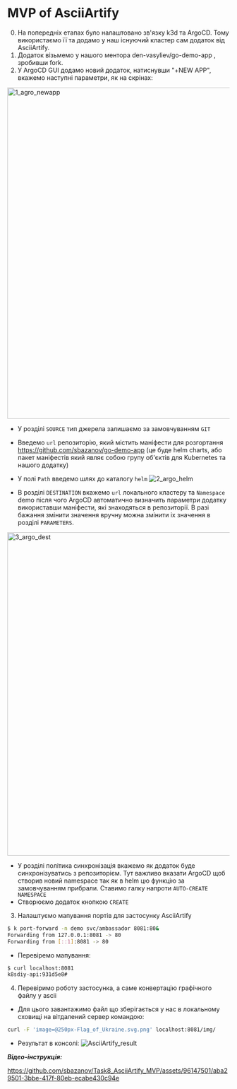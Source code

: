 # MVP of AsciiArtify

0. На попередніх етапах було налаштовано зв'язку k3d та ArgoCD. Тому використаємо її та додамо у наш існуючий кластер сам додаток від AsciiArtify.
1. Додаток візьмемо у нашого ментора den-vasyliev/go-demo-app , зробивши fork.
2. У ArgoCD GUI додамо новий додаток, натиснувши "+NEW APP", вкажемо наступні параметри, як на скрінах: 
<img width="750" alt="1_agro_newapp" src="https://github.com/sbazanov/Task8_AsciiArtify_MVP/assets/96147501/15f9cdb3-bd29-4e2e-8a36-08af6273dc7a">

- У розділі `SOURCE` тип джерела залишаємо за замовчуванням `GIT`
- Введемо `url` репозиторію, який містить маніфести для розгортання https://github.com/sbazanov/go-demo-app (це буде helm charts, або пакет маніфестів який являє собою групу об'єктів для Kubernetes та нашого додатку)
- У полі `Path` введемо шлях до каталогу `helm`
![2_argo_helm](https://github.com/sbazanov/Task8_AsciiArtify_MVP/assets/96147501/242e5c5f-0a8f-4a60-af67-83a183bd7477)

- В розділі `DESTINATION` вкажемо `url` локального кластеру та `Namespace` demo після чого ArgoCD автоматично визначить параметри додатку використавши маніфести, які знаходяться в репозиторії. В разі бажання змінити значення вручну можна змінити іх значення в розділі `PARAMETERS`. 
<img width="732" alt="3_argo_dest" src="https://github.com/sbazanov/Task8_AsciiArtify_MVP/assets/96147501/5aef44b7-b197-4c12-9372-84998c022100">

- У розділі політика синхронізація вкажемо як додаток буде синхронізуватись з репозиторієм. Тут важливо вказати ArgoCD щоб створив новий namespace так як в helm цю функцію за замовчуванням прибрали. Ставимо галку напроти `AUTO-CREATE NAMESPACE`   
- Створюємо додаток кнопкою `CREATE`

3. Налаштуємо мапування портів для застосунку AsciiArtify
```bash
$ k port-forward -n demo svc/ambassador 8081:80&
Forwarding from 127.0.0.1:8081 -> 80
Forwarding from [::1]:8081 -> 80
```
- Перевіремо мапування:  
```bash
$ curl localhost:8081
k8sdiy-api:931d5e8#       
```
4. Перевіримо роботу застосунка, а саме конвертацію графічного файлу у ascii 
- Для цього завантажимо файл що зберігається у нас в локальному сховищі на вітдалений сервер командою:
```bash
curl -F 'image=@250px-Flag_of_Ukraine.svg.png' localhost:8081/img/
```
- Результат в консолі:
![AsciiArtify_result](https://github.com/sbazanov/Task8_AsciiArtify_MVP/assets/96147501/d7b788e0-9d18-4e33-85c7-e29bcc9248bc)

***Відео-інструкція:***

https://github.com/sbazanov/Task8_AsciiArtify_MVP/assets/96147501/aba29501-3bbe-417f-80eb-ecabe430c94e


  
    

